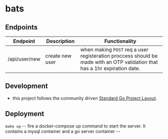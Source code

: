 # bats


## Endpoints

| Endpoint | Description | Functionality |
|----------|-------------|---------------|
| /api/user/new | create new user | when making `POST` req a user registeration proccess should be made with an OTP validation that has a 1hr expiration date. |

## Development

- this project follows the community driven [Standard Go Project Layout](https://github.com/golang-standards/project-layout).

## Deployment

`make up`
-- fire a docker-compose up command to start the server. It contains a mysql container and a go server container --
